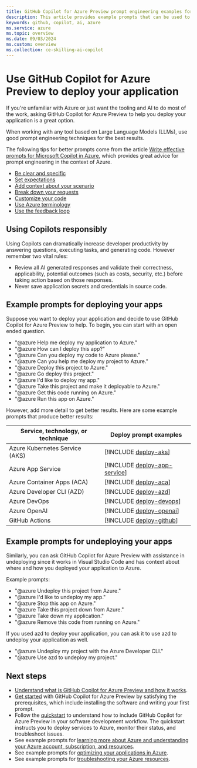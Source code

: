```yaml
---
title: GitHub Copilot for Azure Preview prompt engineering examples for deploying your application
description: This article provides example prompts that can be used to help deploy your application to the cloud.
keywords: github, copilot, ai, azure
ms.service: azure
ms.topic: overview
ms.date: 09/03/2024
ms.custom: overview
ms.collection: ce-skilling-ai-copilot
---
```


# Use GitHub Copilot for Azure Preview to deploy your application

If you're unfamiliar with Azure or just want the tooling and AI to do most of the work, asking GitHub Copilot for Azure Preview to help you deploy your application is a great option.

When working with any tool based on Large Language Models (LLMs), use good prompt engineering techniques for the best results.

The following tips for better prompts come from the article [Write effective prompts for Microsoft Copilot in Azure](/azure/copilot/write-effective-prompts), which provides great advice for prompt engineering in the context of Azure.

- [Be clear and specific](/azure/copilot/write-effective-prompts#be-clear-and-specific)
- [Set expectations](/azure/copilot/write-effective-prompts#set-expectations)
- [Add context about your scenario](/azure/copilot/write-effective-prompts#add-context-about-your-scenario)
- [Break down your requests](/azure/copilot/write-effective-prompts#break-down-your-requests)
- [Customize your code](/azure/copilot/write-effective-prompts#customize-your-code)
- [Use Azure terminology](/azure/copilot/write-effective-prompts#use-azure-terminology)
- [Use the feedback loop](/azure/copilot/write-effective-prompts#use-the-feedback-loop)


## Using Copilots responsibly

Using Copilots can dramatically increase developer productivity by answering questions, executing tasks, and generating code. However remember two vital rules:

- Review all AI generated responses and validate their correctness, applicability, potential outcomes (such as costs, security, etc.) before taking action based on those responses.
- Never save application secrets and credentials in source code.

## Example prompts for deploying your apps

Suppose you want to deploy your application and decide to use GitHub Copilot for Azure Preview to help. To begin, you can start with an open ended question. 

- "@azure Help me deploy my application to Azure."
- "@azure How can I deploy this app?"
- "@azure Can you deploy my code to Azure please."
- "@azure Can you help me deploy my project to Azure."
- "@azure Deploy this project to Azure."
- "@azure Go deploy this project."
- "@azure I'd like to deploy my app."
- "@azure Take this project and make it deployable to Azure."
- "@azure Get this code running on Azure."
- "@azure Run this app on Azure."

However, add more detail to get better results. Here are some example prompts that produce better results:

|Service, technology, or technique|Deploy prompt examples|
|---|---|
|Azure Kubernetes Service (AKS)|[!INCLUDE [deploy-aks](./includes/deploy-aks.md)]|
|Azure App Service|[!INCLUDE [deploy-app-service](./includes/deploy-app-service.md)]|
|Azure Container Apps (ACA)|[!INCLUDE [deploy-aca](./includes/deploy-aca.md)]|
|Azure Developer CLI (AZD)|[!INCLUDE [deploy-azd](./includes/deploy-azd.md)]|
|Azure DevOps|[!INCLUDE [deploy-devops](./includes/deploy-devops.md)]|
|Azure OpenAI|[!INCLUDE [deploy-openai](./includes/deploy-openai.md)]|
|GitHub Actions|[!INCLUDE [deploy-github](./includes/deploy-github.md)]|

## Example prompts for undeploying your apps

Similarly, you can ask GitHub Copilot for Azure Preview with assistance in undeploying since it works in Visual Studio Code and has context about where and how you deployed your application to Azure.

Example prompts:

- "@azure Undeploy this project from Azure."
- "@azure I'd like to undeploy my app."
- "@azure Stop this app on Azure."
- "@azure Take this project down from Azure."
- "@azure Take down my application."
- "@azure Remove this code from running on Azure."


If you used azd to deploy your application, you can ask it to use azd to undeploy your application as well.

- "@azure Undeploy my project with the Azure Developer CLI."
- "@azure Use azd to undeploy my project."


## Next steps

- [Understand what is GitHub Copilot for Azure Preview and how it works](introduction.md).
- [Get started](get-started.md) with GitHub Copilot for Azure Preview by satisfying the prerequisites, which include installing the software and writing your first prompt.
- Follow the [quickstart](quickstart-build-deploy-applications.md) to understand how to include GitHub Copilot for Azure Preview in your software development workflow. The quickstart instructs you to deploy services to Azure, monitor their status, and troubleshoot issues.
- See example prompts for [learning more about Azure and understanding your Azure account, subscription, and resources](learn-examples.md).
- See example prompts for [optimizing your applications in Azure](optimize-examples.md).
- See example prompts for [troubleshooting your Azure resources](troubleshoot-examples.md).